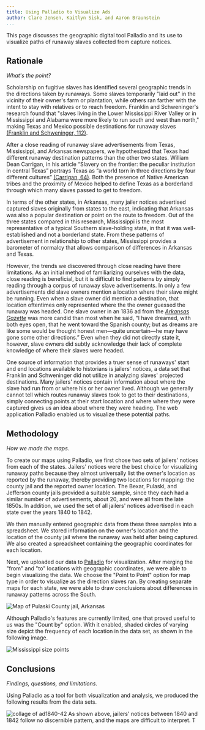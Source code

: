 ```yaml
---
title: Using Palladio to Visualize Ads
author: Clare Jensen, Kaitlyn Sisk, and Aaron Braunstein
...
```


This page discusses the geographic digital tool Palladio and its use to visualize paths of runaway slaves collected from capture notices.

## Rationale
*What's the point?*

Scholarship on fugitive slaves has identified several geographic trends in the directions taken by runaways. Some slaves temporarily "laid out" in the vicinity of their owner's farm or plantation, while others ran farther with the intent to stay with relatives or to reach freedom. Franklin and Schweninger's research found that "slaves living in the Lower Mississippi River Valley or in Mississippi and Alabama were more likely to run south and west than north," making Texas and Mexico possible destinations for runaway slaves [(Franklin and Schweninger, 112)](index.html#bibliography).

After a close reading of runaway slave advertisements from Texas, Mississippi, and Arkansas newspapers, we hypothesized that Texas had different runaway destination patterns than the other two states. William Dean Carrigan, in his article “Slavery on the frontier: the peculiar institution in central Texas” portrays Texas as “a world torn in three directions by four different cultures” [(Carrigan, 64)](index.html#bibliography). Both the presence of Native American tribes and the proximity of Mexico helped to define Texas as a borderland through which many slaves passed to get to freedom.

In terms of the other states, in Arkansas, many jailer notices advertised captured slaves originally from states to the east, indicating that Arkansas was also a popular destination or point on the route to freedom. Out of the three states compared in this research, Mississippi is the most representative of a typical Southern slave-holding state, in that it was well-established and not a borderland state. From these patterns of advertisement in relationship to other states, Mississippi provides a barometer of normalcy that allows comparison of differences in Arkansas and Texas.

However, the trends we discovered through close reading have there limitations. As an initial method of familiarizing ourselves with the data, close reading is beneficial, but it is difficult to find patterns by simply reading through a corpus of runaway slave advertisements. In only a few advertisements did slave owners mention a location where their slave might be running. Even when a slave owner did mention a destination, that location oftentimes only represented where the the owner guessed the runaway was headed. One slave owner in an 1836 ad from the [*Arkansas Gazette*](http://aquila.usm.edu/drs/4/) was more candid than most when he said, “I have dreamed, with both eyes open, that he went toward the Spanish county; but as dreams are like some would be thought honest men―quite uncertain―he may have gone some other directions.” Even when they did not directly state it, however, slave owners did subtly acknowledge their lack of complete knowledge of where their slaves were headed.

One source of information that provides a truer sense of runaways' start and end locations available to historians is jailers' notices, a data set that Franklin and Schweninger did not utilize in analyzing slaves' projected destinations. Many jailers' notices contain information about where the slave had run from or where his or her owner lived. Although we generally cannot tell which routes runaway slaves took to get to their destinations, simply connecting points at their start location and where where they were captured gives us an idea about where they were heading. The web application Palladio enabled us to visualize these potential paths.

## Methodology
*How we made the maps.*

To create our maps using Palladio, we first chose two sets of jailers' notices from each of the states. Jailers' notices were the best choice for visualizing runaway paths because they almost universally list the owner's location as reported by the runaway, thereby providing two locations for mapping: the county jail and the reported owner location. The Bexar, Pulaski, and Jefferson county jails provided a suitable sample, since they each had a similar number of advertisements, about 20, and were all from the late 1850s. In addition, we used the set of all jailers' notices advertised in each state over the years 1840 to 1842.

We then manually entered geographic data from these three samples into a spreadsheet. We stored information on the owner's location and the location of the county jail where the runaway was held after being captured. We also created a spreadsheet containing the geographic coordinates for each location.

Next, we uploaded our data to [Palladio](http://palladio.designhumanities.org/) for visualization. After merging the "from" and "to" locations with geographic coordinates, we were able to begin visualizing the data. We choose the "Point to Point" option for map type in order to visualize as the direction slaves ran. By creating separate maps for each state, we were able to draw conclusions about differences in runaway patterns across the South.

![Map of Pulaski County jail, Arkansas](https://cloud.githubusercontent.com/assets/6454900/2766643/e871eaa8-ca30-11e3-8853-936d62fe1f01.jpg)

Although Palladio's features are currently limited, one that proved useful to us was the "Count by" option. With it enabled, shaded circles of varying size depict the frequency of each location in the data set, as shown in the following image.

![Mississippi size points](https://cloud.githubusercontent.com/assets/6454900/2766742/cc5567d6-ca31-11e3-8525-8823466e84af.jpg)


## Conclusions
*Findings, questions, and limitations.*

Using Palladio as a tool for both visualization and analysis, we produced the following results from the data sets.

![collage of ad1840-42](https://cloud.githubusercontent.com/assets/6454900/2766948/9ab9b752-ca33-11e3-94e9-59855642eb2b.jpg)
As shown above, jailers' notices between 1840 and 1842 follow no discernible pattern, and the maps are difficult to interpret. T

